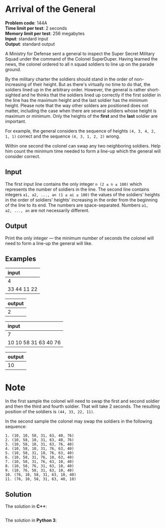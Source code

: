 # Arrival of the General
**Problem code**: 144A  
**Time limit per test**: 2 seconds  
**Memory limit per test**: 256 megabytes  
**Input**: standard input  
**Output**: standard output  

A Ministry for Defense sent a general to inspect the Super Secret Military Squad under the command of the Colonel SuperDuper. Having learned the news, the colonel ordered to all n squad soldiers to line up on the parade ground.

By the military charter the soldiers should stand in the order of non-increasing of their height. But as there's virtually no time to do that, the soldiers lined up in the arbitrary order. However, the general is rather short-sighted and he thinks that the soldiers lined up correctly if the first soldier in the line has the maximum height and the last soldier has the minimum height. Please note that the way other solders are positioned does not matter, including the case when there are several soldiers whose height is maximum or minimum. Only the heights of the **first** and the **last** soldier are important.

For example, the general considers the sequence of heights `(4, 3, 4, 2, 1, 1)` correct and the sequence `(4, 3, 1, 2, 2)` wrong.

Within one second the colonel can swap any two neighboring soldiers. Help him count the minimum time needed to form a line-up which the general will consider correct.

## Input
The first input line contains the only integer `n (2 ≤ n ≤ 100)` which represents the number of soldiers in the line. The second line contains integers `a1, a2, ..., an (1 ≤ ai ≤ 100)` the values of the soldiers' heights in the order of soldiers' heights' increasing in the order from the beginning of the line to its end. The numbers are space-separated. Numbers `a1, a2, ..., an` are not necessarily different.

## Output
Print the only integer — the minimum number of seconds the colonel will need to form a line-up the general will like.

## Examples
| input |
| :--- |
| 4 |
| 33 44 11 22 |

| output |
| :--- |
| 2 |

| input |
| :--- |
| 7 |
| 10 10 58 31 63 40 76 |

| output |
| :--- |
| 10 |

# Note
In the first sample the colonel will need to swap the first and second soldier and then the third and fourth soldier. That will take 2 seconds. The resulting position of the soldiers is `(44, 33, 22, 11)`.

In the second sample the colonel may swap the soldiers in the following sequence:
```
1. (10, 10, 58, 31, 63, 40, 76)
2. (10, 58, 10, 31, 63, 40, 76)
3. (10, 58, 10, 31, 63, 76, 40)
4. (10, 58, 10, 31, 76, 63, 40)
5. (10, 58, 31, 10, 76, 63, 40)
6. (10, 58, 31, 76, 10, 63, 40)
7. (10, 58, 31, 76, 63, 10, 40)
8. (10, 58, 76, 31, 63, 10, 40)
9. (10, 76, 58, 31, 63, 10, 40)
10. (76, 10, 58, 31, 63, 10, 40)
11. (76, 10, 58, 31, 63, 40, 10)
```
## Solution
The solution in **C++**:
```cpp

```

The solution in **Python 3**:
```python

```